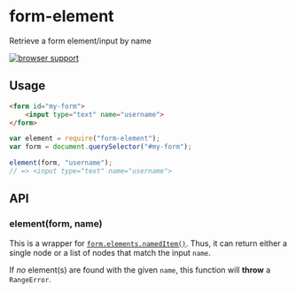 # form-element

Retrieve a form element/input by name

[![browser support](https://ci.testling.com/dominicbarnes/form-element.png)](https://ci.testling.com/dominicbarnes/form-element)


## Usage

```html
<form id="my-form">
    <input type="text" name="username">
</form>
```

```js
var element = require("form-element");
var form = document.querySelector("#my-form");

element(form, "username");
// => <input type="text" name="username">
```

## API

### element(form, name)

This is a wrapper for
[`form.elements.namedItem()`](https://developer.mozilla.org/en-US/docs/Web/API/HTMLFormControlsCollection).
Thus, it can return either a single node or a list of nodes that match the input `name`.

If *no* element(s) are found with the given `name`, this function will **throw** a `RangeError`.
